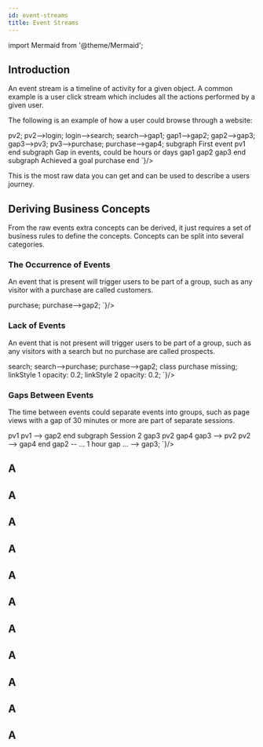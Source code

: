 ```yaml
---
id: event-streams
title: Event Streams
---
```


import Mermaid from '@theme/Mermaid';

## Introduction

An event stream is a timeline of activity for a given object. A common example is a user click stream which includes all the actions performed by a given user.

The following is an example of how a user could browse through a website:

<div>
<Mermaid chart={`
  graph TB;
    pv1([Page View]);
    pv2([Page View]);
    login([Login]);
    search([Search]);
    gap1([...]);
    gap2([...]);
    gap3([...]);
    pv3([Page View]);
    purchase([Purchase]);
    gap4([...]);
    pv1-->pv2;
    pv2-->login;
    login-->search;
    search-->gap1;
    gap1-->gap2;
    gap2-->gap3;
    gap3-->pv3;
    pv3-->purchase;
    purchase-->gap4;
    subgraph First event
      pv1
    end
    subgraph Gap in events, could be hours or days
      gap1
      gap2
      gap3
    end
    subgraph Achieved a goal
      purchase
    end
`}/>
</div>

This is the most raw data you can get and can be used to describe a users journey.

## Deriving Business Concepts

From the raw events extra concepts can be derived, it just requires a set of business rules to define the concepts. Concepts can be split into several categories.

### The Occurrence of Events

An event that is present will trigger users to be part of a group, such as any visitor with a purchase are called customers.

<div>
<Mermaid chart={`
  graph TB;
    gap1([...]);
    gap2([...]);
    purchase([Purchase]);
    gap1-->purchase;
    purchase-->gap2;
`}/>
</div>

### Lack of Events

An event that is not present will trigger users to be part of a group, such as any visitors with a search but no purchase are called prospects.

<div>
<Mermaid chart={`
  graph TB;
    classDef missing opacity: 0.2,text-decoration: line-through;
    gap1([...]);
    gap2([...]);
    search([Search]);
    purchase([Purchase]);
    gap1-->search;
    search-->purchase;
    purchase-->gap2;
    class purchase missing;
    linkStyle 1 opacity: 0.2;
    linkStyle 2 opacity: 0.2;
`}/>
</div>



### Gaps Between Events

The time between events could separate events into groups, such as page views with a gap of 30 minutes or more are part of separate sessions.


<div>
<Mermaid chart={`
  graph TB;
    gap1([...]);
    gap2([...]);
    gap3([...]);
    gap4([...]);
    pv1([Page View]);
    pv2([Page View]);
    subgraph Session 1
      gap1
      pv1
      gap2
      gap1 --> pv1
      pv1 --> gap2
    end
    subgraph Session 2
      gap3
      pv2
      gap4
      gap3 --> pv2
      pv2 --> gap4
    end
    gap2 -- ... 1 hour gap ... --> gap3;
`}/>

</div>

## A
## A
## A
## A
## A
## A
## A
## A
## A
## A
## A
